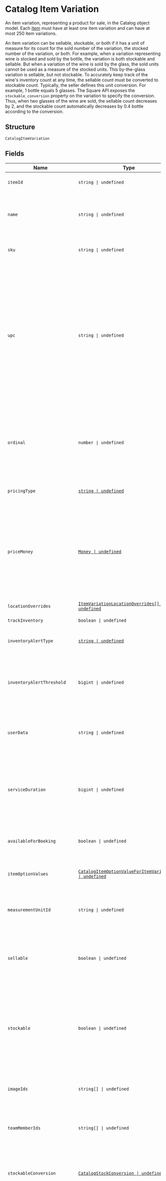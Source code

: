 
# Catalog Item Variation

An item variation, representing a product for sale, in the Catalog object model. Each [item](../../doc/models/catalog-item.md) must have at least one
item variation and can have at most 250 item variations.

An item variation can be sellable, stockable, or both if it has a unit of measure for its count for the sold number of the variation, the stocked
number of the variation, or both. For example, when a variation representing wine is stocked and sold by the bottle, the variation is both
stockable and sellable. But when a variation of the wine is sold by the glass, the sold units cannot be used as a measure of the stocked units. This by-the-glass
variation is sellable, but not stockable. To accurately keep track of the wine's inventory count at any time, the sellable count must be
converted to stockable count. Typically, the seller defines this unit conversion. For example, 1 bottle equals 5 glasses. The Square API exposes
the `stockable_conversion` property on the variation to specify the conversion. Thus, when two glasses of the wine are sold, the sellable count
decreases by 2, and the stockable count automatically decreases by 0.4 bottle according to the conversion.

## Structure

`CatalogItemVariation`

## Fields

| Name | Type | Tags | Description |
|  --- | --- | --- | --- |
| `itemId` | `string \| undefined` | Optional | The ID of the `CatalogItem` associated with this item variation. |
| `name` | `string \| undefined` | Optional | The item variation's name. This is a searchable attribute for use in applicable query filters, and its value length is of Unicode code points.<br>**Constraints**: *Maximum Length*: `255` |
| `sku` | `string \| undefined` | Optional | The item variation's SKU, if any. This is a searchable attribute for use in applicable query filters. |
| `upc` | `string \| undefined` | Optional | The universal product code (UPC) of the item variation, if any. This is a searchable attribute for use in applicable query filters.<br><br>The value of this attribute should be a number of 12-14 digits long.  This restriction is enforced on the Square Seller Dashboard,<br>Square Point of Sale or Retail Point of Sale apps, where this attribute shows in the GTIN field. If a non-compliant UPC value is assigned<br>to this attribute using the API, the value is not editable on the Seller Dashboard, Square Point of Sale or Retail Point of Sale apps<br>unless it is updated to fit the expected format. |
| `ordinal` | `number \| undefined` | Optional | The order in which this item variation should be displayed. This value is read-only. On writes, the ordinal<br>for each item variation within a parent `CatalogItem` is set according to the item variations's<br>position. On reads, the value is not guaranteed to be sequential or unique. |
| `pricingType` | [`string \| undefined`](../../doc/models/catalog-pricing-type.md) | Optional | Indicates whether the price of a CatalogItemVariation should be entered manually at the time of sale. |
| `priceMoney` | [`Money \| undefined`](../../doc/models/money.md) | Optional | Represents an amount of money. `Money` fields can be signed or unsigned.<br>Fields that do not explicitly define whether they are signed or unsigned are<br>considered unsigned and can only hold positive amounts. For signed fields, the<br>sign of the value indicates the purpose of the money transfer. See<br>[Working with Monetary Amounts](https://developer.squareup.com/docs/build-basics/working-with-monetary-amounts)<br>for more information. |
| `locationOverrides` | [`ItemVariationLocationOverrides[] \| undefined`](../../doc/models/item-variation-location-overrides.md) | Optional | Per-location price and inventory overrides. |
| `trackInventory` | `boolean \| undefined` | Optional | If `true`, inventory tracking is active for the variation. |
| `inventoryAlertType` | [`string \| undefined`](../../doc/models/inventory-alert-type.md) | Optional | Indicates whether Square should alert the merchant when the inventory quantity of a CatalogItemVariation is low. |
| `inventoryAlertThreshold` | `bigint \| undefined` | Optional | If the inventory quantity for the variation is less than or equal to this value and `inventory_alert_type`<br>is `LOW_QUANTITY`, the variation displays an alert in the merchant dashboard.<br><br>This value is always an integer. |
| `userData` | `string \| undefined` | Optional | Arbitrary user metadata to associate with the item variation. This attribute value length is of Unicode code points.<br>**Constraints**: *Maximum Length*: `255` |
| `serviceDuration` | `bigint \| undefined` | Optional | If the `CatalogItem` that owns this item variation is of type<br>`APPOINTMENTS_SERVICE`, then this is the duration of the service in milliseconds. For<br>example, a 30 minute appointment would have the value `1800000`, which is equal to<br>30 (minutes) * 60 (seconds per minute) * 1000 (milliseconds per second). |
| `availableForBooking` | `boolean \| undefined` | Optional | If the `CatalogItem` that owns this item variation is of type<br>`APPOINTMENTS_SERVICE`, a bool representing whether this service is available for booking. |
| `itemOptionValues` | [`CatalogItemOptionValueForItemVariation[] \| undefined`](../../doc/models/catalog-item-option-value-for-item-variation.md) | Optional | List of item option values associated with this item variation. Listed<br>in the same order as the item options of the parent item. |
| `measurementUnitId` | `string \| undefined` | Optional | ID of the ‘CatalogMeasurementUnit’ that is used to measure the quantity<br>sold of this item variation. If left unset, the item will be sold in<br>whole quantities. |
| `sellable` | `boolean \| undefined` | Optional | Whether this variation can be sold. The inventory count of a sellable variation indicates<br>the number of units available for sale. When a variation is both stockable and sellable,<br>its sellable inventory count can be smaller than or equal to its stockable count. |
| `stockable` | `boolean \| undefined` | Optional | Whether stock is counted directly on this variation (TRUE) or only on its components (FALSE).<br>When a variation is both stockable and sellable, the inventory count of a stockable variation keeps track of the number of units of this variation in stock<br>and is not an indicator of the number of units of the variation that can be sold. |
| `imageIds` | `string[] \| undefined` | Optional | The IDs of images associated with this `CatalogItemVariation` instance.<br>These images will be shown to customers in Square Online Store. |
| `teamMemberIds` | `string[] \| undefined` | Optional | Tokens of employees that can perform the service represented by this variation. Only valid for<br>variations of type `APPOINTMENTS_SERVICE`. |
| `stockableConversion` | [`CatalogStockConversion \| undefined`](../../doc/models/catalog-stock-conversion.md) | Optional | Represents the rule of conversion between a stockable [CatalogItemVariation](../../doc/models/catalog-item-variation.md)<br>and a non-stockable sell-by or receive-by `CatalogItemVariation` that<br>share the same underlying stock. |
| `itemVariationVendorInfoIds` | `string[] \| undefined` | Optional | A list of ids of [CatalogItemVariationVendorInfo](entity:CatalogItemVariationVendorInfo) objects that<br>reference this ItemVariation. (Deprecated in favor of item_variation_vendor_infos) |

## Example (as JSON)

```json
{
  "item_id": "item_id0",
  "name": "name0",
  "sku": "sku4",
  "upc": "upc2",
  "ordinal": 80
}
```

